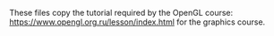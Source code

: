 These files copy the tutorial required by the OpenGL course: https://www.opengl.org.ru/lesson/index.html for the graphics course.
